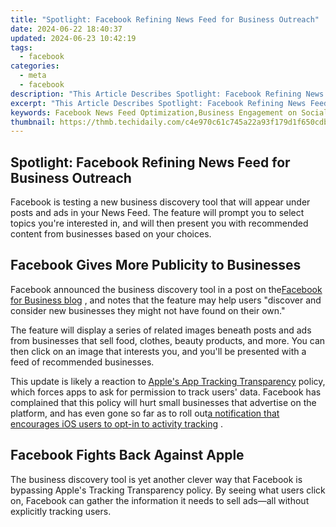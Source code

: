 ```yaml
---
title: "Spotlight: Facebook Refining News Feed for Business Outreach"
date: 2024-06-22 18:40:37
updated: 2024-06-23 10:42:19
tags:
  - facebook
categories:
  - meta
  - facebook
description: "This Article Describes Spotlight: Facebook Refining News Feed for Business Outreach"
excerpt: "This Article Describes Spotlight: Facebook Refining News Feed for Business Outreach"
keywords: Facebook News Feed Optimization,Business Engagement on Social Media,Social Media Marketing Tactics,Facebook Advertising Strategies,Enhancing Facebook Business Presence,Maximizing Social Media Reach,Facebook Algorithm Changes for Brands
thumbnail: https://thmb.techidaily.com/c4e970c61c745a22a93f179d1f650cdbb34448ec2a9158efa033c2403816542e.jpg
---
```


## Spotlight: Facebook Refining News Feed for Business Outreach

 Facebook is testing a new business discovery tool that will appear under posts and ads in your News Feed. The feature will prompt you to select topics you're interested in, and will then present you with recommended content from businesses based on your choices.

## Facebook Gives More Publicity to Businesses

 Facebook announced the business discovery tool in a post on the[Facebook for Business blog](https://www.facebook.com/business/news/new-facebook-tools-for-online-marketing) , and notes that the feature may help users "discover and consider new businesses they might not have found on their own."

 The feature will display a series of related images beneath posts and ads from businesses that sell food, clothes, beauty products, and more. You can then click on an image that interests you, and you'll be presented with a feed of recommended businesses.

 This update is likely a reaction to [Apple's App Tracking Transparency](https://developer.apple.com/documentation/apptrackingtransparency) policy, which forces apps to ask for permission to track users' data. Facebook has complained that this policy will hurt small businesses that advertise on the platform, and has even gone so far as to roll out[a notification that encourages iOS users to opt-in to activity tracking](https://www.makeuseof.com/facebook-wants-ios-users-allow-activity-tracking-permissions/) .

## Facebook Fights Back Against Apple

 The business discovery tool is yet another clever way that Facebook is bypassing Apple's Tracking Transparency policy. By seeing what users click on, Facebook can gather the information it needs to sell ads—all without explicitly tracking users.


<ins class="adsbygoogle"
     style="display:block"
     data-ad-format="autorelaxed"
     data-ad-client="ca-pub-7571918770474297"
     data-ad-slot="1223367746"></ins>



<ins class="adsbygoogle"
     style="display:block"
     data-ad-client="ca-pub-7571918770474297"
     data-ad-slot="8358498916"
     data-ad-format="auto"
     data-full-width-responsive="true"></ins>
